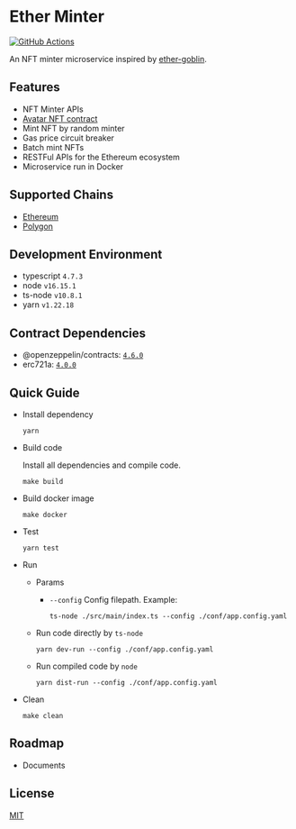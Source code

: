 # Ether Minter

[![GitHub Actions](https://github.com/jovijovi/ether-minter/workflows/Test/badge.svg)](https://github.com/jovijovi/ether-minter)

An NFT minter microservice inspired by [ether-goblin](https://github.com/jovijovi/ether-goblin).

## Features

- NFT Minter APIs
- [Avatar NFT contract](./contracts/Avatar)
- Mint NFT by random minter
- Gas price circuit breaker
- Batch mint NFTs
- RESTFul APIs for the Ethereum ecosystem
- Microservice run in Docker

## Supported Chains

- [Ethereum](https://ethereum.org/)
- [Polygon](https://polygon.technology/)

## Development Environment

- typescript `4.7.3`
- node `v16.15.1`
- ts-node `v10.8.1`
- yarn `v1.22.18`

## Contract Dependencies

- @openzeppelin/contracts: [`4.6.0`](https://www.npmjs.com/package/@openzeppelin/contracts/v/4.6.0)
- erc721a: [`4.0.0`](https://www.npmjs.com/package/erc721a/v/4.0.0)

## Quick Guide

- Install dependency

  ```shell
  yarn
  ```

- Build code

  Install all dependencies and compile code.

  ```shell
  make build
  ```

- Build docker image

  ```shell
  make docker
  ```

- Test

  ```shell
  yarn test
  ```

- Run

    - Params

        - `--config` Config filepath. Example:

          ```shell
          ts-node ./src/main/index.ts --config ./conf/app.config.yaml
          ```

    - Run code directly by `ts-node`

      ```shell
      yarn dev-run --config ./conf/app.config.yaml
      ```

    - Run compiled code by `node`

      ```shell
      yarn dist-run --config ./conf/app.config.yaml
      ```

- Clean

  ```shell
  make clean
  ```

## Roadmap

- Documents

## License

[MIT](LICENSE)
